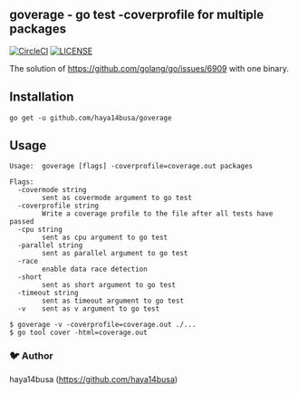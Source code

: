 ## goverage - go test -coverprofile for multiple packages

[![CircleCI](https://circleci.com/gh/haya14busa/goverage.svg?style=svg)](https://circleci.com/gh/haya14busa/goverage)
[![LICENSE](https://img.shields.io/badge/license-MIT-blue.svg)](LICENSE)

The solution of https://github.com/golang/go/issues/6909 with one binary.

## Installation

```
go get -u github.com/haya14busa/goverage
```

## Usage

```
Usage:  goverage [flags] -coverprofile=coverage.out packages

Flags:
  -covermode string
        sent as covermode argument to go test
  -coverprofile string
        Write a coverage profile to the file after all tests have passed
  -cpu string
        sent as cpu argument to go test
  -parallel string
        sent as parallel argument to go test
  -race
        enable data race detection
  -short
        sent as short argument to go test
  -timeout string
        sent as timeout argument to go test
  -v    sent as v argument to go test
```

```
$ goverage -v -coverprofile=coverage.out ./...
$ go tool cover -html=coverage.out
```

### :bird: Author
haya14busa (https://github.com/haya14busa)
